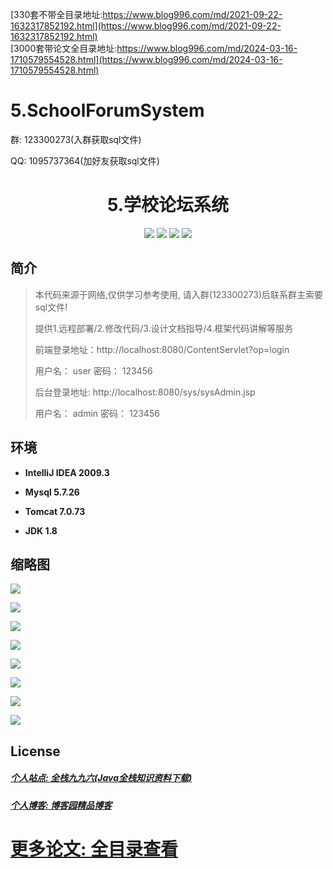 [330套不带全目录地址:https://www.blog996.com/md/2021-09-22-1632317852192.html](https://www.blog996.com/md/2021-09-22-1632317852192.html)<br/>
[3000套带论文全目录地址:https://www.blog996.com/md/2024-03-16-1710579554528.html](https://www.blog996.com/md/2024-03-16-1710579554528.html)
# 5.SchoolForumSystem

<p>群: 123300273(入群获取sql文件)</p>
<p>QQ: 1095737364(加好友获取sql文件)</p>

<p><h1 align="center">5.学校论坛系统</h1></p>

<p align="center">
	<img src="https://img.shields.io/badge/jdk-1.8-orange.svg"/>
    <img src="https://img.shields.io/badge/spring-5.x-lightgrey.svg"/>
    <img src="https://img.shields.io/badge/springmvc-3.x-blue.svg"/>
    <img src="https://img.shields.io/badge/mybatis-3.x-blue.svg"/>
</p>

## 简介

> 本代码来源于网络,仅供学习参考使用, 请入群(123300273)后联系群主索要sql文件!
>
> 提供1.远程部署/2.修改代码/3.设计文档指导/4.框架代码讲解等服务
>
> 前端登录地址：http://localhost:8080/ContentServlet?op=login
> 
> 用户名： user   密码： 123456
> 
> 后台登录地址: http://localhost:8080/sys/sysAdmin.jsp
>
> 用户名： admin   密码： 123456
>


## 环境

- <b>IntelliJ IDEA 2009.3</b>

- <b>Mysql 5.7.26</b>

- <b>Tomcat 7.0.73</b>

- <b>JDK 1.8</b>


## 缩略图

![](https://img2020.cnblogs.com/blog/588112/202011/588112-20201122170306886-573626869.png)

![](https://img2020.cnblogs.com/blog/588112/202011/588112-20201122170320389-483190518.png)

![](https://img2020.cnblogs.com/blog/588112/202011/588112-20201122170328874-1622738624.png)

![](https://img2020.cnblogs.com/blog/588112/202011/588112-20201122170338622-1332297223.png)

![](https://img2020.cnblogs.com/blog/588112/202011/588112-20201122170351806-1022321439.png)

![](https://img2020.cnblogs.com/blog/588112/202011/588112-20201122170404464-1886373247.png)

![](https://img2020.cnblogs.com/blog/588112/202011/588112-20201122170413793-1870413443.png)

![](https://img2020.cnblogs.com/blog/588112/202011/588112-20201122170424949-590474697.png)


## License

##### [个人站点: 全栈九九六(Java全栈知识资料下载)](https://www.blog996.com/)
##### [个人博客: 博客园精品博客](https://www.cnblogs.com/yysbolg/)
# [更多论文: 全目录查看](https://www.blog996.com/md/2021-09-22-1632317852192.html)

